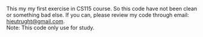 This my my first exercise in CS115 course. So this code have not been clean or something bad else. If you can, please review my code through email: hieutrught@gmail.com. <br>
Note: This code only use for study.
